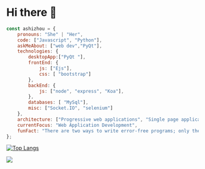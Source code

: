 # Hi there 👋
```javascript
const ashizhou = {
    pronouns: "She" | "Her",
    code: ["Javascript", "Python"],
    askMeAbout: ["web dev","PyQt"],
    technologies: {
        desktopApp:["PyQt "],
        frontEnd: {
            js: ["Ejs"],
            css: [ "bootstrap"]
        },
        backEnd: {
            js: ["node", "express", "Koa"],
        },
        databases: [ "MySql"],
        misc: ["Socket.IO", "selenium"]
    },
    architecture: ["Progressive web applications", "Single page applications"],
    currentFocus: "Web Application Development",
    funFact: "There are two ways to write error-free programs; only the third one works"
};
```  
[![Top Langs](https://github-readme-stats.vercel.app/api/top-langs/?username=ashizhou)](https://github.com/anuraghazra/github-readme-stats)

<a href="https://github.com/ashizhou/koa-artweb">
  <img src="https://github-readme-stats.vercel.app/api/pin/?username=ashizhou&repo=koa-artweb" />
</a>



<!--
**ashizhou/ashizhou** is a ✨ _special_ ✨ repository because its `README.md` (this file) appears on your GitHub profile.

Here are some ideas to get you started:

- 🔭 I’m currently working on ...
- 🌱 I’m currently learning ...
- 👯 I’m looking to collaborate on ...
- 🤔 I’m looking for help with ...
- 💬 Ask me about ...
- 📫 How to reach me: ...
- 😄 Pronouns: ...
- ⚡ Fun fact: ...
-->

